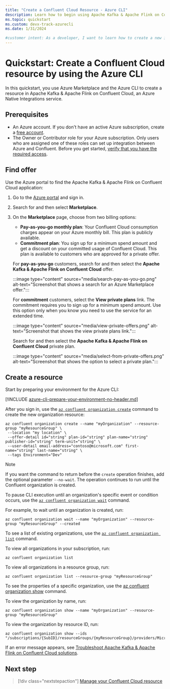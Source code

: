 ```yaml
---
title: "Create a Confluent Cloud Resource - Azure CLI"
description: Learn how to begin using Apache Kafka & Apache Flink on Confluent Cloud by creating an instance via the Azure CLI.
ms.topic: quickstart
ms.custom: devx-track-azurecli
ms.date: 1/31/2024

#customer intent: As a developer, I want to learn how to create a new instance of Apache Kafka & Apache Flink on Confluent Cloud by using the Azure CLI so that I can create my own resources.
---
```


# Quickstart: Create a Confluent Cloud resource by using the Azure CLI

In this quickstart, you use Azure Marketplace and the Azure CLI to create a resource in Apache Kafka & Apache Flink on Confluent Cloud, an Azure Native Integrations service.

## Prerequisites

- An Azure account. If you don't have an active Azure subscription, create a [free account](https://azure.microsoft.com/pricing/purchase-options/azure-account?cid=msft_learn).
- The Owner or Contributor role for your Azure subscription. Only users who are assigned one of these roles can set up integration between Azure and Confluent. Before you get started, [verify that you have the required access](../../role-based-access-control/check-access.md).

## Find offer

Use the Azure portal to find the Apache Kafka & Apache Flink on Confluent Cloud application:

1. Go to the [Azure portal](https://portal.azure.com/) and sign in.

1. Search for and then select **Marketplace**.

1. On the **Marketplace** page, choose from two billing options:

   - **Pay-as-you-go monthly plan**: Your Confluent Cloud consumption charges appear on your Azure monthly bill. This plan is publicly available.
   - **Commitment plan**: You sign up for a minimum spend amount and get a discount on your committed usage of Confluent Cloud. This plan is available to customers who are approved for a private offer.

   For **pay-as-you-go** customers, search for and then select the **Apache Kafka & Apache Flink on Confluent Cloud** offer.

   :::image type="content" source="media/search-pay-as-you-go.png" alt-text="Screenshot that shows a search for an Azure Marketplace offer.":::

   For **commitment** customers, select the **View private plans** link. The commitment requires you to sign up for a minimum spend amount. Use this option only when you know you need to use the service for an extended time.

   :::image type="content" source="media/view-private-offers.png" alt-text="Screenshot that shows the view private plans link.":::

   Search for and then select the **Apache Kafka & Apache Flink on Confluent Cloud** private plan.

   :::image type="content" source="media/select-from-private-offers.png" alt-text="Screenshot that shows the option to select a private plan.":::

## Create a resource

Start by preparing your environment for the Azure CLI:

[!INCLUDE [azure-cli-prepare-your-environment-no-header.md](~/reusable-content/azure-cli/azure-cli-prepare-your-environment-no-header.md)]

After you sign in, use the [`az confluent organization create`](/cli/azure/confluent/organization#az-confluent-organization-create) command to create the new organization resource:

```azurecli
az confluent organization create --name "myOrganization" --resource-group "myResourceGroup" \
 --location "my location" \ 
 --offer-detail id="string" plan-id="string" plan-name="string" publisher-id="string" term-unit="string" \ 
 --user-detail email-address="contoso@microsoft.com" first-name="string" last-name="string" \ 
 --tags Environment="Dev" 
```

> [!NOTE]
> If you want the command to return before the `create` operation finishes, add the optional parameter `--no-wait`. The operation continues to run until the Confluent organization is created.

To pause CLI execution until an organization's specific event or condition occurs, use the [`az confluent organization wait`](/cli/azure/confluent/organization#az-confluent-organization-wait) command.

For example, to wait until an organization is created, run:

```azurecli
az confluent organization wait --name "myOrganization" --resource-group "myResourceGroup" --created
```

To see a list of existing organizations, use the [`az confluent organization list`](/cli/azure/confluent/organization#az-confluent-organization-list) command.

To view all organizations in your subscription, run:

```azurecli
az confluent organization list
```

To view all organizations in a resource group, run:

```azurecli
az confluent organization list --resource-group "myResourceGroup"
```

To see the properties of a specific organization, use the [az confluent organization show](/cli/azure/confluent/organization#az-confluent-organization-show) command.

To view the organization by name, run:

```azurecli
az confluent organization show --name "myOrganization" --resource-group "myResourceGroup"
```

To view the organization by resource ID, run:

```azurecli
az confluent organization show --ids "/subscriptions/{SubID}/resourceGroups/{myResourceGroup}/providers/Microsoft.Confluent/organizations/{myOrganization}"
```

If an error message appears, see [Troubleshoot Apache Kafka & Apache Flink on Confluent Cloud solutions](troubleshoot.md).

## Next step

> [!div class="nextstepaction"]
> [Manage your Confluent Cloud resource](manage.md)
